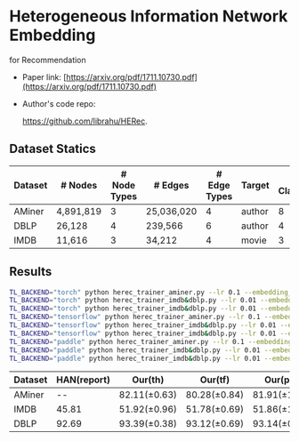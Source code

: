 # Heterogeneous Information Network Embedding
for Recommendation

- Paper link: [https://arxiv.org/pdf/1711.10730.pdf](https://arxiv.org/pdf/1711.10730.pdf)

- Author's code repo:

    https://github.com/librahu/HERec.


Dataset Statics
-------

| Dataset | # Nodes   | # Node Types | # Edges    | # Edge Types | Target | # Classes |
| ------- | --------- | ------------ | ---------- | ------------ | ------ | --------- |
| AMiner  | 4,891,819 | 3            | 25,036,020 | 4            | author | 8         |
| DBLP    | 26,128    | 4            | 239,566    | 6            | author | 4         |
| IMDB    | 11,616    | 3            | 34,212     | 4            | movie  | 3         |

## Results

```bash
TL_BACKEND="torch" python herec_trainer_aminer.py --lr 0.1 --embedding_dim 32 --walk_length 60 --window_size 3 --num_walks 800 --n_epoch 5 --num_negative_samples 10 --batch_size 128 --train_ratio 0.5 --dataset aminer
TL_BACKEND="torch" python herec_trainer_imdb&dblp.py --lr 0.01 --embedding_dim 16 --walk_length 50 --window_size 7 --num_walks 5 --n_epoch 50 --num_negative_samples 5 --batch_size 128 --dataset imdb
TL_BACKEND="torch" python herec_trainer_imdb&dblp.py --lr 0.01 --embedding_dim 64 --walk_length 100 --window_size 5 --num_walks 10 --n_epoch 50 --num_negative_samples 5 --batch_size 128 --dataset dblp
TL_BACKEND="tensorflow" python herec_trainer_aminer.py --lr 0.1 --embedding_dim 32 --walk_length 80 --window_size 3 --num_walks 800 --n_epoch 5 --num_negative_samples 15 --batch_size 128 --train_ratio 0.5 --dataset aminer
TL_BACKEND="tensorflow" python herec_trainer_imdb&dblp.py --lr 0.01 --embedding_dim 16 --walk_length 50 --window_size 7 --num_walks 20 --n_epoch 50 --num_negative_samples 5 --batch_size 128 --dataset imdb
TL_BACKEND="tensorflow" python herec_trainer_imdb&dblp.py --lr 0.01 --embedding_dim 64 --walk_length 100 --window_size 5 --num_walks 10 --n_epoch 50 --num_negative_samples 5 --batch_size 128 --dataset dblp
TL_BACKEND="paddle" python herec_trainer_aminer.py --lr 0.1 --embedding_dim 32 --walk_length 200 --window_size 5 --num_walks 800 --n_epoch 5 --num_negative_samples 20 --batch_size 128 --train_ratio 0.5 --dataset aminer
TL_BACKEND="paddle" python herec_trainer_imdb&dblp.py --lr 0.01 --embedding_dim 16 --walk_length 50 --window_size 7 --num_walks 5 --n_epoch 50 --num_negative_samples 5 --batch_size 128 --dataset imdb
TL_BACKEND="paddle" python herec_trainer_imdb&dblp.py --lr 0.01 --embedding_dim 64 --walk_length 100 --window_size 5 --num_walks 10 --n_epoch 50 --num_negative_samples 5 --batch_size 128 --dataset dblp
```



| Dataset | HAN(report) | Our(th)      | Our(tf)      | Our(pd)      |
| ------- | ----------- | ------------ | ------------ | ------------ |
| AMiner  | --          | 82.11(±0.63) | 80.28(±0.84) | 81.91(±1.12) |
| IMDB    | 45.81       | 51.92(±0.96) | 51.78(±0.69) | 51.86(±1.25) |
| DBLP    | 92.69       | 93.39(±0.38) | 93.12(±0.69) | 93.14(±0.85) |